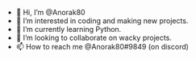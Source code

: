- 👋 Hi, I’m @Anorak80
- 👀 I’m interested in coding and making new projects. 
- 🌱 I’m currently learning Python. 
- 💞️ I’m looking to collaborate on wacky projects. 
- 📫 How to reach me @Anorak80#9849 (on discord)

<!---
Anorak80/Anorak80 is a ✨ special ✨ repository because its `README.md` (this file) appears on your GitHub profile.
You can click the Preview link to take a look at your changes.
--->
